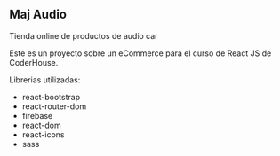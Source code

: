 ## Maj Audio

Tienda online de productos de audio car

Este es un proyecto sobre un eCommerce para el curso de React JS de CoderHouse.

Librerias utilizadas:
- react-bootstrap
- react-router-dom
- firebase
- react-dom
- react-icons
- sass
